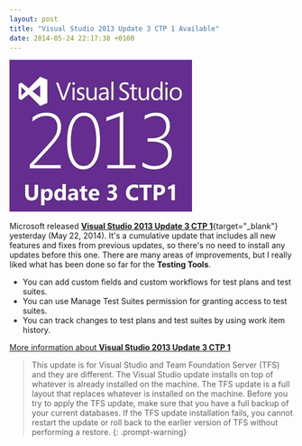 ```yaml
---
layout: post
title: "Visual Studio 2013 Update 3 CTP 1 Available"
date: 2014-05-24 22:17:38 +0100
---
```


![VisualStudio2013](/assets/img/2014/05/visualstudio2013.jpg)

Microsoft released [**Visual Studio 2013 Update 3 CTP 1**](http://support.microsoft.com/kb/2933779 "Visual Studio 2013 Update 3 CTP 1 download"){target="_blank"} yesterday (May 22, 2014). It's a cumulative update that includes all new features and fixes from previous updates, so there's no need to install any updates before this one. There are many areas of improvements, but I really liked what has been done so far for the **Testing Tools**.

- You can add custom fields and custom workflows for test plans and test suites.
- You can use Manage Test Suites permission for granting access to test suites.
- You can track changes to test plans and test suites by using work item history.

[More information about **Visual Studio 2013 Update 3 CTP 1**](http://support.microsoft.com/kb/2933779 "Visual Studio 2013 Update 3 CTP 1 download")


>This update is for Visual Studio and Team Foundation Server (TFS) and they are different. The Visual Studio update installs on top of whatever is already installed on the machine. The TFS update is a full layout that replaces whatever is installed on the machine. Before you try to apply the TFS update, make sure that you have a full backup of your current databases. If the TFS update installation fails, you cannot restart the update or roll back to the earlier version of TFS without performing a restore.
{: .prompt-warning}
